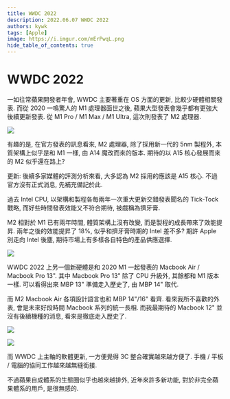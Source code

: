 ```yaml
---
title: WWDC 2022
description: 2022.06.07 WWDC 2022
authors: kywk
tags: [Apple]
image: https://i.imgur.com/mErPwqL.png
hide_table_of_contents: true
---
```


WWDC 2022
=========

一如往常蘋果開發者年會, WWDC 主要著重在 OS 方面的更新, 比較少硬體相關發表.
而從 2020 一鳴驚人的 M1 處理器面世之後, 蘋果大型發表會幾乎都有更強大後續更新發表.
從 M1 Pro / M1 Max / M1 Ultra, 這次則發表了 M2 處理器.

![](https://lh3.googleusercontent.com/pw/AM-JKLUS3s2ZxQ08lmQy9o2b_-rtk7MPtbtYUrqBuwbxn68l2ZjFZ92o-79qlA4Z7dJCy7vdag4QuiDw2tTyrDFiq1D_Y0YrsHbyQy5pRmiMDVeBixwV6f1WiKw8OQK7n1IPz-2IM0pmGcyhTqrO8ujAgENt8g=w730-no?authuser=0)

有趣的是, 在官方發表的訊息看來, M2 處理器, 除了採用新一代的 5nm 製程外, 
本質架構上似乎是和 M1 一樣, 由 A14 魔改而來的版本. 
期待的以 A15 核心發展而來的 M2 似乎還在路上?

更新: 後續多家媒體的評測分析來看, 大多認為 M2 採用的應該是 A15 核心. 
不過官方沒有正式消息, 先補充備記於此.

過去 Intel CPU, 以架構和製程各每兩年一次重大更新交錯發表聞名的 Tick-Tock 戰略, 
而好些時間發表效能又不符合期待, 被戲稱為擠牙膏.

M2 相對於 M1 已有兩年時間, 體質架構上沒有改變, 而是製程的成長帶來了效能提昇.
兩年之後的效能提昇了 18%, 似乎和擠牙膏時期的 Intel 差不多?
期許 Apple 別走向 Intel 後塵, 期待市場上有多樣各自特色的產品供應選擇.

![](https://lh3.googleusercontent.com/pw/AM-JKLW4veGa_SdcqdqW7DQ9GbTayruErPhiGYX5hKpWg806evFR3yu9TF_CFd3iJF3p9bATP_Cm8nMvgdx5YkOU7mpEdYzEsNApk3syao4KmDP1z3lKthY1o4gAKq5gBu_Mt_BFQP2WC2xm6S0iNuMHs7S-eQ=w730-no?authuser=0)

WWDC 2022 上另一個新硬體是和 2020 M1 一起發表的 Macbook Air / Macbook Pro 13".
其中 Macbook Pro 13" 除了 CPU 升級外, 其餘都和 M1 版本一樣. 
可以看得出來 MBP 13" 準備走入歷史了, 由 MBP 14" 取代.

而 M2 Macbook Air 各項設計語言也和 MBP 14"/16" 看齊. 
看來我所不喜歡的外表, 會是未來好段時間 Macbook 系列的統一長相.
而我最期待的 Macbook 12" 並沒有後續機種的消息, 看來是徹底走入歷史了.

![](https://lh3.googleusercontent.com/pw/AM-JKLVAkugWj_CkFkerYIm4IO1hvSaasgKxKDWU17HYdPr8m1g8hdqoS6Ru7tCE_09ccaCdIoTAgdNlUeGVbnvTDmrYZk5mBA9hMGUufGYUHTKqD9f2lyxFhBoLNl2Hvo8xjhEAbhdeYCNL7XCr02saLTT6ag=w800-no?authuser=0)  

![](https://lh3.googleusercontent.com/pw/AM-JKLVLlItlN1Y5DcqmH9Csjr-8XidI2xpGfl6Wl5hBTMzEq4E9FF3PNIq5OzcERMECrKri6DiYNX3Aoef09OHilmZ1otLnvQ8929iJ0hH2EJ7K_YO-MVIXCLtjDaSNnKzjJrlKrtO85E23ldvPSeK6WmVZTw=w800-no?authuser=0)

而 WWDC 上主軸的軟體更新, 一方便覺得 3C 整合確實越來越方便了.
手機 / 平板 / 電腦的協同工作越來越無縫銜接. 

不過蘋果自成體系的生態圈似乎也越來越排外, 
近年來許多新功能, 對於非完全蘋果體系的用戶, 是很無感的.
